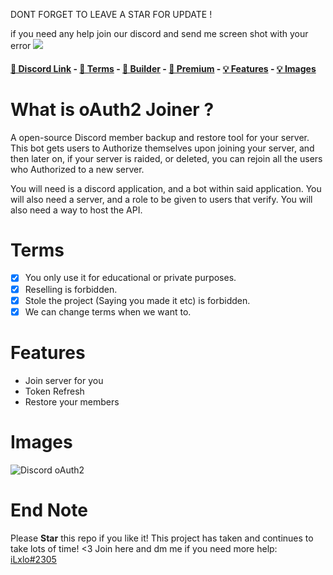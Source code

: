 DONT FORGET TO LEAVE A STAR FOR UPDATE !

if you need any help join our discord and send me screen shot with your error 
<img src="![2f717cbc89ee3d56838b17269069f618](https://user-images.githubusercontent.com/98545753/175044707-4b60c5b9-3c01-44cc-82bf-d4771b7e7b7a.png)" />

#### [🔗 Discord Link](https://discord.gg/2305) - [📖 Terms](https://github.com/iLxlo/Discord-oAuth2-join#terms) - [🔨 Builder](https://discord.gg/2305) - [💎 Premium](https://discord.gg/2305) - [💡 Features](https://github.com/iLxlo/Discord-oAuth2-join/#features) - [💡 Images](https://github.com/iLxlo/Discord-oAuth2-join#images)


# What is oAuth2 Joiner ? 
A open-source Discord member backup and restore tool for your server. This bot gets users to Authorize themselves upon joining your server, and then later on, if your server is raided, or deleted, you can rejoin all the users who Authorized to a new server.

You will need is a discord application, and a bot within said application. You will also need a server, and a role to be given to users that verify. You will also need a way to host the API.

# Terms
- [x] You only use it for educational or private purposes.
- [x] Reselling is forbidden.
- [x] Stole the project (Saying you made it etc) is forbidden.
- [x] We can change terms when we want to.

# Features
- Join server for you 
- Token Refresh
- Restore your members 

# Images
![Discord oAuth2](https://user-images.githubusercontent.com/98545753/175136050-c875f165-f8cb-4741-918c-47c500e28d42.png)

# End Note
Please **Star** this repo if you like it! This project has taken and continues to take lots of time! <3
Join here and dm me if you need more help: [iLxlo#2305](https://discord.gg/2305)
